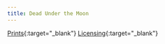 ```yaml
---
title: Dead Under the Moon
---
```

[Prints](https://pixels.com/featured/dead-under-the-moon-brady-lane.html){:target="_blank"}
[Licensing](https://licensing.pixels.com/featured/dead-under-the-moon-brady-lane.html){:target="_blank"}